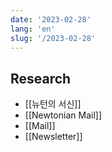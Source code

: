 ```yaml
---
date: '2023-02-28'
lang: 'en'
slug: '/2023-02-28'
---
```


## Research

- [[뉴턴의 서신]]
- [[Newtonian Mail]]
- [[Mail]]
- [[Newsletter]]
